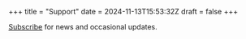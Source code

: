 +++
title = "Support"
date = 2024-11-13T15:53:32Z
draft = false
+++

<p>
<u><a href="mailto:eistlive@gmail.com?subject=I'd%20like%20to%20subscribe%20to%20occasional%20emails%20from%20Éist&body=Thanks!">Subscribe</a></u> for news and occasional updates.</p>